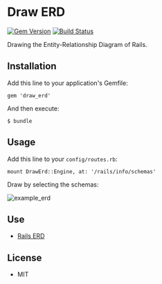 # Draw ERD

[![Gem Version](https://badge.fury.io/rb/draw_erd.png)](https://rubygems.org/gems/draw_erd) [![Build Status](https://travis-ci.org/ogom/draw_erd.png?branch=master)](https://travis-ci.org/ogom/draw_erd)

Drawing the Entity-Relationship Diagram of Rails.

## Installation

Add this line to your application's Gemfile:

```
gem 'draw_erd'
```

And then execute:

```
$ bundle
```

## Usage

Add this line to your `config/routes.rb`:

```
mount DrawErd::Engine, at: '/rails/info/schemas'
```

Draw by selecting the schemas:

![example_erd](http://ogom.github.io/draw_erd/assets/img/example_erd.png)

## Use

* [Rails ERD](https://github.com/voormedia/rails-erd)

## License

* MIT
